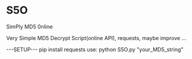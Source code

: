 # S5O
SimPly MD5 0nline

Very Simple MD5 Decrypt Script(online API), requests,
maybe improve ...

---SETUP---
pip install requests
use: python S5O.py "your_MD5_string"
